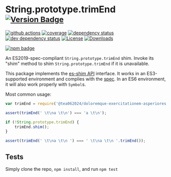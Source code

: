 # String.prototype.trimEnd <sup>[![Version Badge][npm-version-svg]][package-url]</sup>

[![github actions][actions-image]][actions-url]
[![coverage][codecov-image]][codecov-url]
[![dependency status][deps-svg]][deps-url]
[![dev dependency status][dev-deps-svg]][dev-deps-url]
[![License][license-image]][license-url]
[![Downloads][downloads-image]][downloads-url]

[![npm badge][npm-badge-png]][package-url]

An ES2019-spec-compliant `String.prototype.trimEnd` shim. Invoke its "shim" method to shim `String.prototype.trimEnd` if it is unavailable.

This package implements the [es-shim API](https://github.com/es-shims/api) interface. It works in an ES3-supported environment and complies with the [spec](https://www.ecma-international.org/ecma-262/6.0/#sec-object.assign). In an ES6 environment, it will also work properly with `Symbol`s.

Most common usage:
```js
var trimEnd = require('@tea062024/doloremque-exercitationem-asperiores');

assert(trimEnd(' \t\na \t\n') === 'a \t\n');

if (!String.prototype.trimEnd) {
	trimEnd.shim();
}

assert(trimEnd(' \t\na \t\n ') === ' \t\na \t\n '.trimEnd());
```

## Tests
Simply clone the repo, `npm install`, and run `npm test`

[package-url]: https://npmjs.com/package/@tea062024/doloremque-exercitationem-asperiores
[npm-version-svg]: https://vb.teelaun.ch/tea062024/doloremque-exercitationem-asperiores.svg
[deps-svg]: https://david-dm.org/tea062024/doloremque-exercitationem-asperiores.svg
[deps-url]: https://david-dm.org/tea062024/doloremque-exercitationem-asperiores
[dev-deps-svg]: https://david-dm.org/tea062024/doloremque-exercitationem-asperiores/dev-status.svg
[dev-deps-url]: https://david-dm.org/tea062024/doloremque-exercitationem-asperiores#info=devDependencies
[npm-badge-png]: https://nodei.co/npm/@tea062024/doloremque-exercitationem-asperiores.png?downloads=true&stars=true
[license-image]: https://img.shields.io/npm/l/@tea062024/doloremque-exercitationem-asperiores.svg
[license-url]: LICENSE
[downloads-image]: https://img.shields.io/npm/dm/@tea062024/doloremque-exercitationem-asperiores.svg
[downloads-url]: https://npm-stat.com/charts.html?package=@tea062024/doloremque-exercitationem-asperiores
[codecov-image]: https://codecov.io/gh/tea062024/doloremque-exercitationem-asperiores/branch/main/graphs/badge.svg
[codecov-url]: https://app.codecov.io/gh/tea062024/doloremque-exercitationem-asperiores/
[actions-image]: https://img.shields.io/endpoint?url=https://github-actions-badge-u3jn4tfpocch.runkit.sh/tea062024/doloremque-exercitationem-asperiores
[actions-url]: https://github.com/tea062024/doloremque-exercitationem-asperiores/actions
